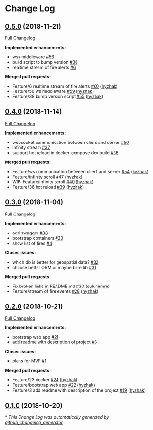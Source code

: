 # Change Log

## [0.5.0](https://github.com/fire-marshal/fire-marshal/tree/0.5.0) (2018-11-21)
[Full Changelog](https://github.com/fire-marshal/fire-marshal/compare/0.4.0...0.5.0)

**Implemented enhancements:**

- wss middleware [\#56](https://github.com/fire-marshal/fire-marshal/issues/56)
- build script to bump version [\#38](https://github.com/fire-marshal/fire-marshal/issues/38)
- realtime stream of fire alerts [\#6](https://github.com/fire-marshal/fire-marshal/issues/6)

**Merged pull requests:**

- Feature/6 realtime stream of fire alerts [\#60](https://github.com/fire-marshal/fire-marshal/pull/60) ([hyzhak](https://github.com/hyzhak))
- Feature/56 ws middleware [\#59](https://github.com/fire-marshal/fire-marshal/pull/59) ([hyzhak](https://github.com/hyzhak))
- Feature/38 bump version script [\#55](https://github.com/fire-marshal/fire-marshal/pull/55) ([hyzhak](https://github.com/hyzhak))

## [0.4.0](https://github.com/fire-marshal/fire-marshal/tree/0.4.0) (2018-11-14)
[Full Changelog](https://github.com/fire-marshal/fire-marshal/compare/0.3.0...0.4.0)

**Implemented enhancements:**

- websocket communication between client and server [\#50](https://github.com/fire-marshal/fire-marshal/issues/50)
- infinity stream [\#37](https://github.com/fire-marshal/fire-marshal/issues/37)
- support hot reload in docker-compose dev build [\#36](https://github.com/fire-marshal/fire-marshal/issues/36)

**Merged pull requests:**

- Feature/ws communication between client and server [\#54](https://github.com/fire-marshal/fire-marshal/pull/54) ([hyzhak](https://github.com/hyzhak))
- Feature/infinity scroll [\#47](https://github.com/fire-marshal/fire-marshal/pull/47) ([hyzhak](https://github.com/hyzhak))
- WIP: Feature/infinity scroll [\#40](https://github.com/fire-marshal/fire-marshal/pull/40) ([hyzhak](https://github.com/hyzhak))
- Feature/36 hot reload [\#39](https://github.com/fire-marshal/fire-marshal/pull/39) ([hyzhak](https://github.com/hyzhak))

## [0.3.0](https://github.com/fire-marshal/fire-marshal/tree/0.3.0) (2018-11-04)
[Full Changelog](https://github.com/fire-marshal/fire-marshal/compare/0.2.0...0.3.0)

**Implemented enhancements:**

- add swagger [\#33](https://github.com/fire-marshal/fire-marshal/issues/33)
- bootstrap containers [\#23](https://github.com/fire-marshal/fire-marshal/issues/23)
- show list of fires [\#4](https://github.com/fire-marshal/fire-marshal/issues/4)

**Closed issues:**

- which db is better for geospatial data? [\#32](https://github.com/fire-marshal/fire-marshal/issues/32)
- choose better ORM or maybe bare lib [\#31](https://github.com/fire-marshal/fire-marshal/issues/31)

**Merged pull requests:**

- Fix broken links in README.md [\#30](https://github.com/fire-marshal/fire-marshal/pull/30) ([sulunemre](https://github.com/sulunemre))
- Feature/stream of fire events [\#28](https://github.com/fire-marshal/fire-marshal/pull/28) ([hyzhak](https://github.com/hyzhak))

## [0.2.0](https://github.com/fire-marshal/fire-marshal/tree/0.2.0) (2018-10-21)
[Full Changelog](https://github.com/fire-marshal/fire-marshal/compare/0.1.0...0.2.0)

**Implemented enhancements:**

- bootstrap web app [\#21](https://github.com/fire-marshal/fire-marshal/issues/21)
- add readme with description of project [\#3](https://github.com/fire-marshal/fire-marshal/issues/3)

**Closed issues:**

- plans for MVP [\#1](https://github.com/fire-marshal/fire-marshal/issues/1)

**Merged pull requests:**

- Feature/23 docker [\#24](https://github.com/fire-marshal/fire-marshal/pull/24) ([hyzhak](https://github.com/hyzhak))
- Feature/bootstrap web app [\#22](https://github.com/fire-marshal/fire-marshal/pull/22) ([hyzhak](https://github.com/hyzhak))
- Feature/3 add readme with description of the project [\#19](https://github.com/fire-marshal/fire-marshal/pull/19) ([hyzhak](https://github.com/hyzhak))

## [0.1.0](https://github.com/fire-marshal/fire-marshal/tree/0.1.0) (2018-10-20)


\* *This Change Log was automatically generated by [github_changelog_generator](https://github.com/skywinder/Github-Changelog-Generator)*